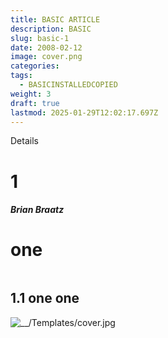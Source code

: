 ```yaml
---
title: BASIC ARTICLE
description: BASIC
slug: basic-1
date: 2008-02-12
image: cover.png
categories: 
tags:
  - BASICINSTALLEDCOPIED
weight: 3
draft: true
lastmod: 2025-01-29T12:02:17.697Z
---
```

Details

# 1

#### *Brian Braatz*

<!--- 
image embed
![](__/Templates/cover.jpg)

> select * from BasketballPlayer, SoccerPlayer

LINK format
[markdown-syntax](__/OLDContent/markdown-syntax/index.md) 

[DISPLAY](LINK) 

```
{{< embed-pdf url="./path/to/pdf/file/example.pdf" >}}
```
```
{{< embed-pdf url="https://www.brianbraatz.com/portfolio/EffectiveCPP.pdf" >}}
```


-->

# one

```
```

## 1.1 one one

![\_\_/Templates/cover.jpg](/__/Templates/cover.jpg)
